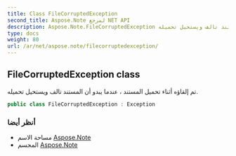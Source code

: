 ```yaml
---
title: Class FileCorruptedException
second_title: Aspose.Note لمرجع NET API
description: Aspose.Note.FileCorruptedException فصل. تم إلقاؤه أثناء تحميل المستند  عندما يبدو أن المستند تالف ويستحيل تحميله.
type: docs
weight: 80
url: /ar/net/aspose.note/filecorruptedexception/
---
```

## FileCorruptedException class

تم إلقاؤه أثناء تحميل المستند ، عندما يبدو أن المستند تالف ويستحيل تحميله.

```csharp
public class FileCorruptedException : Exception
```

### أنظر أيضا

* مساحة الاسم [Aspose.Note](../../aspose.note/)
* المجسم [Aspose.Note](../../)


